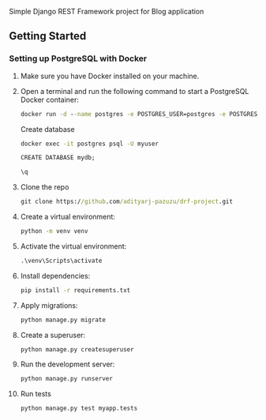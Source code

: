 Simple Django REST Framework project for Blog application

## Getting Started

### Setting up PostgreSQL with Docker

1. Make sure you have Docker installed on your machine.

2. Open a terminal and run the following command to start a PostgreSQL Docker container:

   ```cmd
   docker run -d --name postgres -e POSTGRES_USER=postgres -e POSTGRES_PASSWORD=postgres -e POSTGRES_DB=mydb -p 5432:5432 postgres:latest

    ```

    Create database
    ```cmd
    docker exec -it postgres psql -U myuser

    CREATE DATABASE mydb;

    \q
    ```

3. Clone the repo
    ```cmd
    git clone https://github.com/adityarj-pazuzu/drf-project.git
    ```

4. Create a virtual environment:
    ```cmd
    python -m venv venv
    ```

5. Activate the virtual environment:
    ```cmd
    .\venv\Scripts\activate

    ```

6. Install dependencies:
    ```cmd
    pip install -r requirements.txt
    ```

7. Apply migrations:
    ```cmd
    python manage.py migrate
    ```

8. Create a superuser:
    ```cmd
    python manage.py createsuperuser
    ```

9. Run the development server:
    ```cmd
    python manage.py runserver
    ```

10. Run tests
    ```cmd
    python manage.py test myapp.tests
    ```